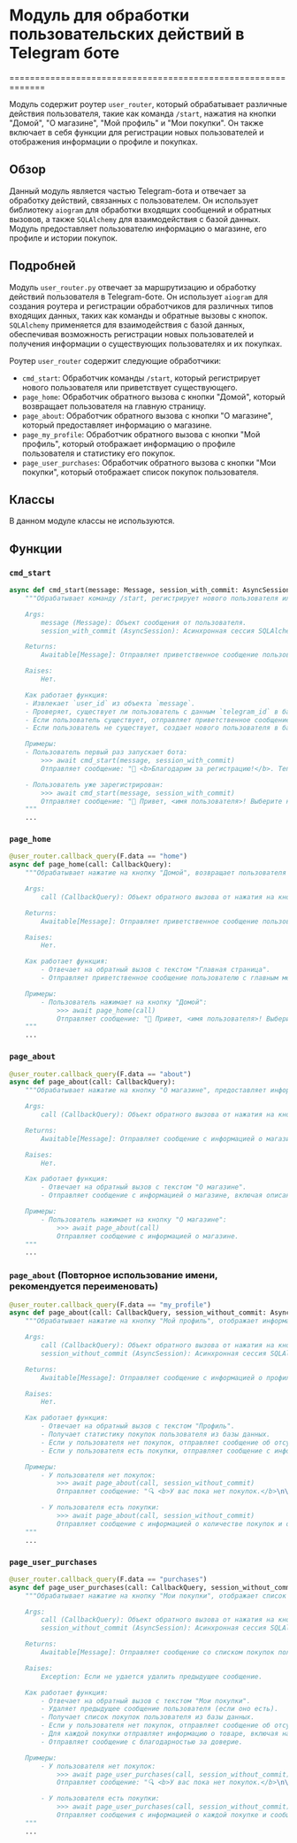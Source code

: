 # Модуль для обработки пользовательских действий в Telegram боте
=============================================================

Модуль содержит роутер `user_router`, который обрабатывает различные действия пользователя, такие как команда `/start`, нажатия на кнопки "Домой", "О магазине", "Мой профиль" и "Мои покупки". Он также включает в себя функции для регистрации новых пользователей и отображения информации о профиле и покупках.

## Обзор

Данный модуль является частью Telegram-бота и отвечает за обработку действий, связанных с пользователем. Он использует библиотеку `aiogram` для обработки входящих сообщений и обратных вызовов, а также `SQLAlchemy` для взаимодействия с базой данных. Модуль предоставляет пользователю информацию о магазине, его профиле и истории покупок.

## Подробней

Модуль `user_router.py` отвечает за маршрутизацию и обработку действий пользователя в Telegram-боте. Он использует `aiogram` для создания роутера и регистрации обработчиков для различных типов входящих данных, таких как команды и обратные вызовы с кнопок. `SQLAlchemy` применяется для взаимодействия с базой данных, обеспечивая возможность регистрации новых пользователей и получения информации о существующих пользователях и их покупках.

Роутер `user_router` содержит следующие обработчики:

- `cmd_start`: Обработчик команды `/start`, который регистрирует нового пользователя или приветствует существующего.
- `page_home`: Обработчик обратного вызова с кнопки "Домой", который возвращает пользователя на главную страницу.
- `page_about`: Обработчик обратного вызова с кнопки "О магазине", который предоставляет информацию о магазине.
- `page_my_profile`: Обработчик обратного вызова с кнопки "Мой профиль", который отображает информацию о профиле пользователя и статистику его покупок.
- `page_user_purchases`: Обработчик обратного вызова с кнопки "Мои покупки", который отображает список покупок пользователя.

## Классы

В данном модуле классы не используются.

## Функции

### `cmd_start`

```python
async def cmd_start(message: Message, session_with_commit: AsyncSession):
    """Обрабатывает команду /start, регистрирует нового пользователя или приветствует существующего.

    Args:
        message (Message): Объект сообщения от пользователя.
        session_with_commit (AsyncSession): Асинхронная сессия SQLAlchemy для работы с базой данных.

    Returns:
        Awaitable[Message]: Отправляет приветственное сообщение пользователю с главным меню.

    Raises:
        Нет.

    Как работает функция:
    - Извлекает `user_id` из объекта `message`.
    - Проверяет, существует ли пользователь с данным `telegram_id` в базе данных.
    - Если пользователь существует, отправляет приветственное сообщение с главным меню.
    - Если пользователь не существует, создает нового пользователя в базе данных и отправляет приветственное сообщение с главным меню.

    Примеры:
    - Пользователь первый раз запускает бота:
        >>> await cmd_start(message, session_with_commit)
        Отправляет сообщение: "🎉 <b>Благодарим за регистрацию!</b>. Теперь выберите необходимое действие."

    - Пользователь уже зарегистрирован:
        >>> await cmd_start(message, session_with_commit)
        Отправляет сообщение: "👋 Привет, <имя пользователя>! Выберите необходимое действие"
    """
    ...
```

### `page_home`

```python
@user_router.callback_query(F.data == "home")
async def page_home(call: CallbackQuery):
    """Обрабатывает нажатие на кнопку "Домой", возвращает пользователя на главную страницу.

    Args:
        call (CallbackQuery): Объект обратного вызова от нажатия на кнопку.

    Returns:
        Awaitable[Message]: Отправляет приветственное сообщение пользователю с главным меню.

    Raises:
        Нет.

    Как работает функция:
        - Отвечает на обратный вызов с текстом "Главная страница".
        - Отправляет приветственное сообщение пользователю с главным меню.

    Примеры:
        - Пользователь нажимает на кнопку "Домой":
            >>> await page_home(call)
            Отправляет сообщение: "👋 Привет, <имя пользователя>! Выберите необходимое действие"
    """
    ...
```

### `page_about`

```python
@user_router.callback_query(F.data == "about")
async def page_about(call: CallbackQuery):
    """Обрабатывает нажатие на кнопку "О магазине", предоставляет информацию о магазине.

    Args:
        call (CallbackQuery): Объект обратного вызова от нажатия на кнопку.

    Returns:
        Awaitable[Message]: Отправляет сообщение с информацией о магазине.

    Raises:
        Нет.

    Как работает функция:
        - Отвечает на обратный вызов с текстом "О магазине".
        - Отправляет сообщение с информацией о магазине, включая описание, автора и данные для тестовой оплаты.

    Примеры:
        - Пользователь нажимает на кнопку "О магазине":
            >>> await page_about(call)
            Отправляет сообщение с информацией о магазине.
    """
    ...
```

### `page_about` (Повторное использование имени, рекомендуется переименовать)

```python
@user_router.callback_query(F.data == "my_profile")
async def page_about(call: CallbackQuery, session_without_commit: AsyncSession):
    """Обрабатывает нажатие на кнопку "Мой профиль", отображает информацию о профиле пользователя и статистику его покупок.

    Args:
        call (CallbackQuery): Объект обратного вызова от нажатия на кнопку.
        session_without_commit (AsyncSession): Асинхронная сессия SQLAlchemy для работы с базой данных.

    Returns:
        Awaitable[Message]: Отправляет сообщение с информацией о профиле пользователя и статистикой его покупок.

    Raises:
        Нет.

    Как работает функция:
        - Отвечает на обратный вызов с текстом "Профиль".
        - Получает статистику покупок пользователя из базы данных.
        - Если у пользователя нет покупок, отправляет сообщение об отсутствии покупок.
        - Если у пользователя есть покупки, отправляет сообщение с информацией о количестве покупок и общей сумме.

    Примеры:
        - У пользователя нет покупок:
            >>> await page_about(call, session_without_commit)
            Отправляет сообщение: "🔍 <b>У вас пока нет покупок.</b>\n\nОткройте каталог и выберите что-нибудь интересное!"

        - У пользователя есть покупки:
            >>> await page_about(call, session_without_commit)
            Отправляет сообщение с информацией о количестве покупок и общей сумме.
    """
    ...
```

### `page_user_purchases`

```python
@user_router.callback_query(F.data == "purchases")
async def page_user_purchases(call: CallbackQuery, session_without_commit: AsyncSession):
    """Обрабатывает нажатие на кнопку "Мои покупки", отображает список покупок пользователя.

    Args:
        call (CallbackQuery): Объект обратного вызова от нажатия на кнопку.
        session_without_commit (AsyncSession): Асинхронная сессия SQLAlchemy для работы с базой данных.

    Returns:
        Awaitable[Message]: Отправляет сообщение со списком покупок пользователя.

    Raises:
        Exception: Если не удается удалить предыдущее сообщение.

    Как работает функция:
        - Отвечает на обратный вызов с текстом "Мои покупки".
        - Удаляет предыдущее сообщение пользователя (если оно есть).
        - Получает список покупок пользователя из базы данных.
        - Если у пользователя нет покупок, отправляет сообщение об отсутствии покупок.
        - Для каждой покупки отправляет информацию о товаре, включая название, описание, цену и файл (если есть).
        - Отправляет сообщение с благодарностью за доверие.

    Примеры:
        - У пользователя нет покупок:
            >>> await page_user_purchases(call, session_without_commit)
            Отправляет сообщение: "🔍 <b>У вас пока нет покупок.</b>\n\nОткройте каталог и выберите что-нибудь интересное!"

        - У пользователя есть покупки:
            >>> await page_user_purchases(call, session_without_commit)
            Отправляет сообщения с информацией о каждой покупке и сообщение с благодарностью за доверие.
    """
    ...
